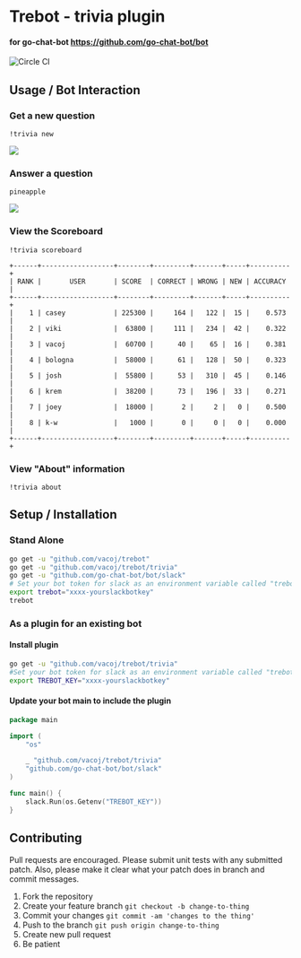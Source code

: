 # Trebot - trivia plugin

#### for go-chat-bot https://github.com/go-chat-bot/bot

![Circle CI](https://circleci.com/gh/vacoj/trebot/tree/master.svg?style=svg)

## Usage / Bot Interaction

### Get a new question

```slack
!trivia new
```

<img src="https://raw.githubusercontent.com/vacoj/trebot/master/img/s2.png">

### Answer a question

```slack
pineapple
```

<img src="https://raw.githubusercontent.com/vacoj/trebot/master/img/s1.png">

### View the Scoreboard

```slack
!trivia scoreboard
```

```
+------+------------------+--------+---------+-------+-----+----------+
| RANK |       USER       | SCORE  | CORRECT | WRONG | NEW | ACCURACY |
+------+------------------+--------+---------+-------+-----+----------+
|    1 | casey            | 225300 |     164 |   122 |  15 |    0.573 |
|    2 | viki             |  63800 |     111 |   234 |  42 |    0.322 |
|    3 | vacoj            |  60700 |      40 |    65 |  16 |    0.381 |
|    4 | bologna          |  58000 |      61 |   128 |  50 |    0.323 |
|    5 | josh             |  55800 |      53 |   310 |  45 |    0.146 |
|    6 | krem             |  38200 |      73 |   196 |  33 |    0.271 |
|    7 | joey             |  18000 |       2 |     2 |   0 |    0.500 |
|    8 | k-w              |   1000 |       0 |     0 |   0 |    0.000 |
+------+------------------+--------+---------+-------+-----+----------+
```

### View "About" information

```slack
!trivia about
```

## Setup / Installation

### Stand Alone

``` bash
go get -u "github.com/vacoj/trebot"
go get -u "github.com/vacoj/trebot/trivia"
go get -u "github.com/go-chat-bot/bot/slack"
# Set your bot token for slack as an environment variable called "trebot"
export trebot="xxxx-yourslackbotkey"
trebot
```

### As a plugin for an existing bot

#### Install plugin

``` bash
go get -u "github.com/vacoj/trebot/trivia"
#Set your bot token for slack as an environment variable called "trebot"
export TREBOT_KEY="xxxx-yourslackbotkey"
```

#### Update your bot main to include the plugin

``` go
package main

import (
	"os"

	_ "github.com/vacoj/trebot/trivia"
	"github.com/go-chat-bot/bot/slack"
)

func main() {
	slack.Run(os.Getenv("TREBOT_KEY"))
}
```

## Contributing

Pull requests are encouraged. Please submit unit tests with any submitted patch. Also, please make it clear what your patch does in branch and commit messages.

1. Fork the repository
2. Create your feature branch `git checkout -b change-to-thing`
3. Commit your changes `git commit -am 'changes to the thing'`
4. Push to the branch `git push origin change-to-thing`
5. Create new pull request
6. Be patient

